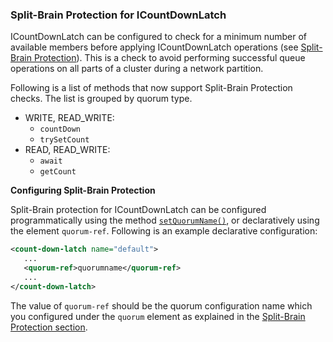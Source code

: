 
### Split-Brain Protection for ICountDownLatch

ICountDownLatch can be configured to check for a minimum number of available members before applying ICountDownLatch operations (see [Split-Brain Protection](#split-brain-protection)). This is a check to avoid performing successful queue operations on all parts of a cluster during a network partition.

Following is a list of methods that now support Split-Brain Protection checks. The list is grouped by quorum type.

- WRITE, READ_WRITE:
    - `countDown`
    - `trySetCount`
- READ, READ_WRITE:
    - `await`
    - `getCount`


**Configuring Split-Brain Protection**

Split-Brain protection for ICountDownLatch can be configured programmatically using the method [`setQuorumName()`](http://docs.hazelcast.org/docs/3.10/javadoc/com/hazelcast/config/CountDownLatchConfig.html), or declaratively using the element `quorum-ref`. Following is an example declarative configuration:

```xml
<count-down-latch name="default">
   ...
   <quorum-ref>quorumname</quorum-ref>
   ...
</count-down-latch>
```


The value of `quorum-ref` should be the quorum configuration name which you configured under the `quorum` element as explained in the [Split-Brain Protection section](#split-brain-protection).

